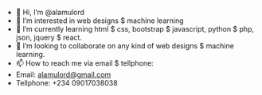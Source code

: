 - 👋 Hi, I’m @alamulord
- 👀 I’m interested in web designs $ machine learning
- 🌱 I’m currently learning html $ css, bootstrap $ javascript, python $ php, json, jquery $ react. 
- 💞️ I’m looking to collaborate on any kind of web designs $ machine learning.
- 📫 How to reach me via email $ tellphone:
- Email: alamulord@gmail.com
- Tellphone: +234 09017038038

<!---
alamulord/alamulord is a ✨ special ✨ repository because its `README.md` (this file) appears on your GitHub profile.
You can click the Preview link to take a look at your changes.
--->
